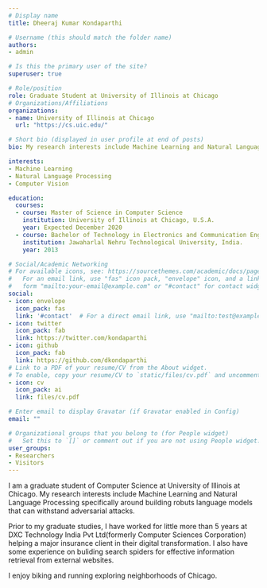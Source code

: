 ```yaml
---
# Display name
title: Dheeraj Kumar Kondaparthi  

# Username (this should match the folder name)
authors:
- admin

# Is this the primary user of the site?
superuser: true

# Role/position
role: Graduate Student at University of Illinois at Chicago
# Organizations/Affiliations
organizations:
- name: University of Illinois at Chicago
  url: "https://cs.uic.edu/"

# Short bio (displayed in user profile at end of posts)
bio: My research interests include Machine Learning and Natural Language Processing.

interests:
- Machine Learning
- Natural Language Processing
- Computer Vision

education:
  courses:
  - course: Master of Science in Computer Science
    institution: University of Illinois at Chicago, U.S.A.
    year: Expected December 2020
  - course: Bachelor of Technology in Electronics and Communication Enginnering 
    institution: Jawaharlal Nehru Technological University, India. 
    year: 2013

# Social/Academic Networking
# For available icons, see: https://sourcethemes.com/academic/docs/page-builder/#icons
#   For an email link, use "fas" icon pack, "envelope" icon, and a link in the
#   form "mailto:your-email@example.com" or "#contact" for contact widget.
social:
- icon: envelope
  icon_pack: fas
  link: '#contact'  # For a direct email link, use "mailto:test@example.org".
- icon: twitter
  icon_pack: fab
  link: https://twitter.com/kondaparthi
- icon: github
  icon_pack: fab
  link: https://github.com/dkondaparthi
# Link to a PDF of your resume/CV from the About widget.
# To enable, copy your resume/CV to `static/files/cv.pdf` and uncomment the lines below.
- icon: cv
  icon_pack: ai
  link: files/cv.pdf

# Enter email to display Gravatar (if Gravatar enabled in Config)
email: ""

# Organizational groups that you belong to (for People widget)
#   Set this to `[]` or comment out if you are not using People widget.
user_groups:
- Researchers
- Visitors
---
```


I am a graduate student of Computer Science at University of Illinois at Chicago. My research interests include Machine Learning and Natural Language Processing specifically around building robuts language models that can withstand adversarial attacks. 

Prior to my graduate studies, I have worked for little more than 5 years at DXC Technology India Pvt Ltd(formerly Computer Sciences Corporation) helping a major insurance client in their digital transformation. I also have some experience on buliding search spiders for effective information retrieval from external websites.

I enjoy biking and running exploring neighborhoods of Chicago. 

